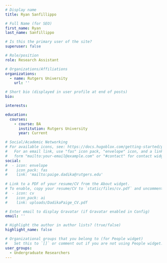 ```yaml
---
# Display name
title: Ryan Sanfillippo

# Full Name (for SEO)
first_name: Ryan
last_name: Sanfillippo

# Is this the primary user of the site?
superuser: false

# Role/position
role: Research Assistant

# Organizations/Affiliations
organizations:
  - name: Rutgers University
    url: ''

# Short bio (displayed in user profile at end of posts)
bio: 

interests:

education:
  courses:
    - course: BA
      institution: Rutgers University
      year: Current

# Social/Academic Networking
# For available icons, see: https://docs.hugoblox.com/getting-started/page-builder/#icons
#   For an email link, use "fas" icon pack, "envelope" icon, and a link in the
#   form "mailto:your-email@example.com" or "#contact" for contact widget.
social:
#  - icon: envelope
#    icon_pack: fas
#    link: 'mailto:paige.dadika@rutgers.edu'
    
# Link to a PDF of your resume/CV from the About widget.
# To enable, copy your resume/CV to `static/files/cv.pdf` and uncomment the lines below.
#  - icon: cv
#    icon_pack: ai
#    link: uploads/DadikaPaige_CV.pdf

# Enter email to display Gravatar (if Gravatar enabled in Config)
email: ''

# Highlight the author in author lists? (true/false)
highlight_name: false

# Organizational groups that you belong to (for People widget)
#   Set this to `[]` or comment out if you are not using People widget.
user_groups:
  - Undergraduate Researchers
---
```



